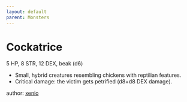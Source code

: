 ```yaml
---
layout: default
parent: Monsters 
--- 
```

# Cockatrice
5 HP, 8 STR, 12 DEX, beak (d6)  
- Small, hybrid creatures resembling chickens with reptilian features.  
- Critical damage: the victim gets petrified (d8+d8 DEX damage).  

author: [xenio](https://xenioinabottle.blogspot.com) 
